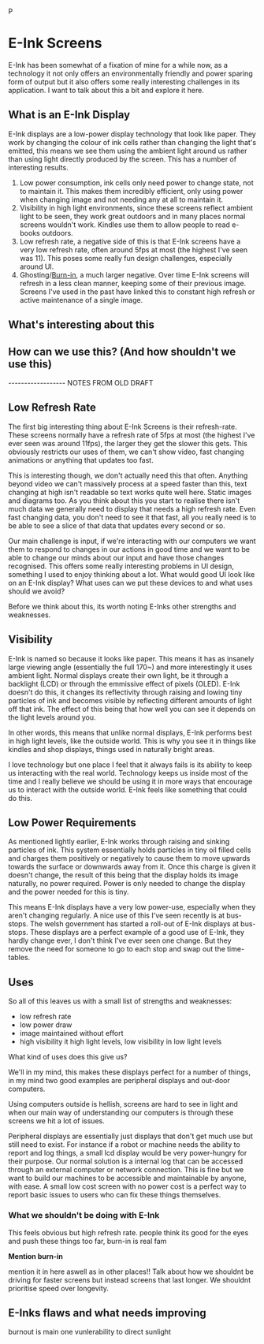 P
# E-Ink Screens
E-Ink has been somewhat of a fixation of mine for a while now, as a technology it not only offers an environmentally friendly and power sparing form of output but it also offers some really interesting challenges in its application. I want to talk about this a bit and explore it here.

## What is an E-Ink Display
E-Ink displays are a low-power display technology that look like paper. They work by changing the colour of ink cells rather than changing the light that's emitted, this means we see them using the ambient light around us rather than using light directly produced by the screen. This has a number of interesting results.
1. Low power consumption, ink cells only need power to change state, not to maintain it. This makes them incredibly efficient, only using power when changing image and not needing any at all to maintain it.
2. Visibility in high light environments, since these screens reflect ambient light to be seen, they work great outdoors and in many places normal screens wouldn't work. Kindles use them to allow people to read e-books outdoors.
3. Low refresh rate, a negative side of this is that E-Ink screens have a very low refresh rate, often around 5fps at most (the highest I've seen was 11). This poses some really fun design challenges, especially around UI.
4. Ghosting/[Burn-in](https://en.wikipedia.org/wiki/Screen_burn-in), a much larger negative. Over time E-Ink screens will refresh in a less clean manner, keeping some of their previous image. Screens I've used in the past have linked this to constant high refresh or active maintenance of a single image.

## What's interesting about this

## How can we use this? (And how shouldn't we use this)

------------------ NOTES FROM OLD DRAFT
## Low Refresh Rate
The first big interesting thing about E-Ink Screens is their refresh-rate. These screens normally have a refresh rate of 5fps at most (the highest I've ever seen was around 11fps), the larger they get the slower this gets. This obviously restricts our uses of them, we can't show video, fast changing animations or anything that updates too fast.

This is interesting though, we don't actually need this that often. Anything beyond video we can't massively process at a speed faster than this, text changing at high isn't readable so text works quite well here. Static images and diagrams too. As you think about this you start to realise there isn't much data we generally need to display that needs a high refresh rate. Even fast changing data, you don't need to see it that fast, all you really need is to be able to see a slice of that data that updates every second or so.

Our main challenge is input, if we're interacting with our computers we want them to respond to changes in our actions in good time and we want to be able to change our minds about our input and have those changes recognised. This offers some really interesting problems in UI design, something I used to enjoy thinking about a lot. What would good UI look like on an E-Ink display? What uses can we put these devices to and what uses should we avoid?

Before we think about this, its worth noting E-Inks other strengths and weaknesses.

## Visibility
E-Ink is named so because it looks like paper. This means it has as insanely large viewing angle (essentially the full 170~) and more interestingly it uses ambient light. Normal displays create their own light, be it through a backlight (LCD) or through the emmissive effect of pixels (OLED). E-Ink doesn't do this, it changes its reflectivity through raising and lowing tiny particles of ink and becomes visible by reflecting different amounts of light off that ink. The effect of this being that how well you can see it depends on the light levels around you.

In other words, this means that unlike normal displays, E-Ink performs best in high light levels, like the outside world. This is why you see it in things like kindles and shop displays, things used in naturally bright areas.

I love technology but one place I feel that it always fails is its ability to keep us interacting with the real world. Technology keeps us inside most of the time and I really believe we should be using it in more ways that encourage us to interact with the outside world. E-Ink feels like something that could do this.

## Low Power Requirements
As mentioned lightly earlier, E-Ink works through raising and sinking particles of ink. This system essentially holds particles in tiny oil filled cells and charges them positively or negatively to cause them to move upwards towards the surface or downwards away from it. Once this charge is given it doesn't change, the result of this being that the display holds its image naturally, no power required. Power is only needed to change the display and the power needed for this is tiny.

This means E-Ink displays have a very low power-use, especially when they aren't changing regularly. A nice use of this I've seen recently is at bus-stops. The welsh government has started a roll-out of E-Ink displays at bus-stops. These displays are a perfect example of a good use of E-Ink, they hardly change ever, I don't think I've ever seen one change. But they remove the need for someone to go to each stop and swap out the time-tables.

## Uses
So all of this leaves us with a small list of strengths and weaknesses:
- low refresh rate 
- low power draw
- image maintained without effort
- high visibility it high light levels, low visibility in low light levels

What kind of uses does this give us?

We'll in my mind, this makes these displays perfect for a number of things, in my mind two good examples are peripheral displays and out-door computers.

Using computers outside is hellish, screens are hard to see in light and when our main way of understanding our computers is through these screens we hit a lot of issues.

Peripheral displays are essentially just displays that don't get much use but still need to exist. For instance if a robot or machine needs the ability to report and log things, a small lcd display would be very power-hungry for their purpose. Our normal solution is a internal log that can be accessed through an external computer or network connection. This is fine but we want to build our machines to be accessible and maintainable by anyone, with ease. A small low cost screen with no power cost is a perfect way to report basic issues to users who can fix these things themselves.

### What we shouldn't be doing with E-Ink
This feels obvious but high refresh rate. people think its good for the eyes and push these things too far, burn-in is real fam

**Mention burn-in**

mention it in here aswell as in other places!! Talk about how we shouldnt be driving for faster screens but instead screens that last longer. We shouldnt prioritise speed over longevity.

## E-Inks flaws and what needs improving
burnout is main one
vunlerability to direct sunlight
